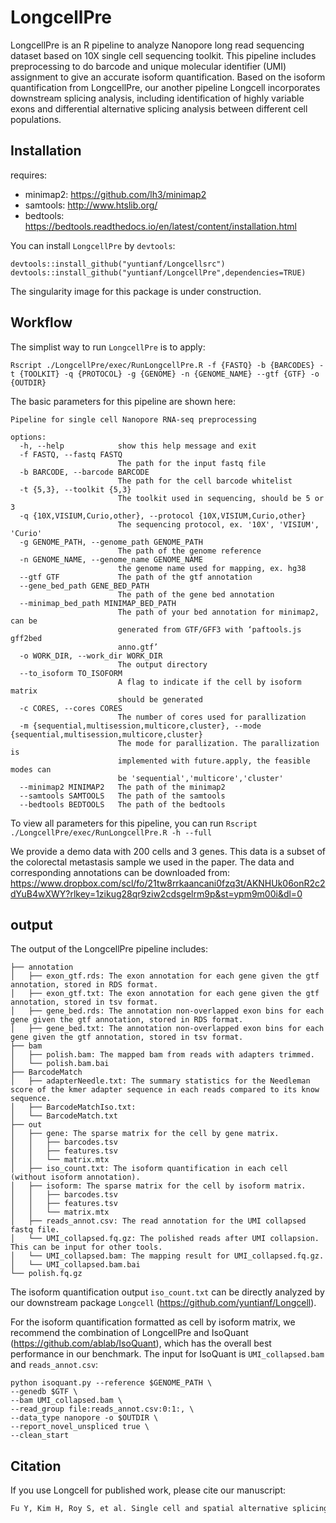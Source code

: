 # LongcellPre
LongcellPre is an R pipeline to analyze Nanopore long read sequencing dataset based on 10X single cell sequencing toolkit. This pipeline includes preprocessing to do barcode and unique molecular identifier (UMI) assignment to give an accurate isoform quantification. Based on the isoform quantification from LongcellPre, our another  pipeline Longcell incorporates downstream splicing analysis, including identification of highly variable exons and differential alternative splicing analysis between different cell populations.

## Installation
requires:  
- minimap2: https://github.com/lh3/minimap2
- samtools: http://www.htslib.org/
- bedtools: https://bedtools.readthedocs.io/en/latest/content/installation.html

You can install `LongcellPre` by `devtools`:
```
devtools::install_github("yuntianf/Longcellsrc")
devtools::install_github("yuntianf/LongcellPre",dependencies=TRUE)
```
The singularity image for this package is under construction.

## Workflow
The simplist way to run `LongcellPre` is to apply:
```
Rscript ./LongcellPre/exec/RunLongcellPre.R -f {FASTQ} -b {BARCODES} -t {TOOLKIT} -q {PROTOCOL} -g {GENOME} -n {GENOME_NAME} --gtf {GTF} -o {OUTDIR}
```
The basic parameters for this pipeline are shown here:
```
Pipeline for single cell Nanopore RNA-seq preprocessing

options:
  -h, --help            show this help message and exit
  -f FASTQ, --fastq FASTQ
                        The path for the input fastq file
  -b BARCODE, --barcode BARCODE
                        The path for the cell barcode whitelist
  -t {5,3}, --toolkit {5,3}
                        The toolkit used in sequencing, should be 5 or 3
  -q {10X,VISIUM,Curio,other}, --protocol {10X,VISIUM,Curio,other}
                        The sequencing protocol, ex. '10X', 'VISIUM', 'Curio'
  -g GENOME_PATH, --genome_path GENOME_PATH
                        The path of the genome reference
  -n GENOME_NAME, --genome_name GENOME_NAME
                        the genome name used for mapping, ex. hg38
  --gtf GTF             The path of the gtf annotation
  --gene_bed_path GENE_BED_PATH
                        The path of the gene bed annotation
  --minimap_bed_path MINIMAP_BED_PATH
                        The path of your bed annotation for minimap2, can be
                        generated from GTF/GFF3 with ‘paftools.js gff2bed
                        anno.gtf’
  -o WORK_DIR, --work_dir WORK_DIR
                        The output directory
  --to_isoform TO_ISOFORM
                        A flag to indicate if the cell by isoform matrix
                        should be generated
  -c CORES, --cores CORES
                        The number of cores used for parallization
  -m {sequential,multisession,multicore,cluster}, --mode {sequential,multisession,multicore,cluster}
                        The mode for parallization. The parallization is
                        implemented with future.apply, the feasible modes can
                        be 'sequential','multicore','cluster'
  --minimap2 MINIMAP2   The path of the minimap2
  --samtools SAMTOOLS   The path of the samtools
  --bedtools BEDTOOLS   The path of the bedtools
```
To view all parameters for this pipeline, you can run `Rscript ./LongcellPre/exec/RunLongcellPre.R -h --full`

We provide a demo data with 200 cells and 3 genes. This data is a subset of the colorectal metastasis sample we used in the paper. The data and corresponding annotations can be downloaded from: 
https://www.dropbox.com/scl/fo/21tw8rrkaancani0fzq3t/AKNHUk06onR2c2dYuB4wXWY?rlkey=1zikug28qr9ziw2cdsgelrm9p&st=ypm9m00i&dl=0


## output
The output of the LongcellPre pipeline includes:
```
├── annotation
│   ├── exon_gtf.rds: The exon annotation for each gene given the gtf annotation, stored in RDS format.
│   ├── exon_gtf.txt: The exon annotation for each gene given the gtf annotation, stored in tsv format.
│   ├── gene_bed.rds: The annotation non-overlapped exon bins for each gene given the gtf annotation, stored in RDS format.
│   ├── gene_bed.txt: The annotation non-overlapped exon bins for each gene given the gtf annotation, stored in tsv format.
├── bam
│   ├── polish.bam: The mapped bam from reads with adapters trimmed.
│   └── polish.bam.bai
├── BarcodeMatch
│   ├── adapterNeedle.txt: The summary statistics for the Needleman score of the kmer adapter sequence in each reads compared to its know sequence.
│   ├── BarcodeMatchIso.txt: 
│   └── BarcodeMatch.txt
├── out
│   ├── gene: The sparse matrix for the cell by gene matrix.
│   │   ├── barcodes.tsv
│   │   ├── features.tsv
│   │   └── matrix.mtx
│   ├── iso_count.txt: The isoform quantification in each cell (without isoform annotation).
│   ├── isoform: The sparse matrix for the cell by isoform matrix.
│   │   ├── barcodes.tsv
│   │   ├── features.tsv
│   │   └── matrix.mtx
│   ├── reads_annot.csv: The read annotation for the UMI collapsed fastq file.
│   └── UMI_collapsed.fq.gz: The polished reads after UMI collapsion. This can be input for other tools.
│   └── UMI_collapsed.bam: The mapping result for UMI_collapsed.fq.gz.
│   └── UMI_collapsed.bam.bai
└── polish.fq.gz
```
The isoform quantification output `iso_count.txt` can be directly analyzed by our downstream package `Longcell` (https://github.com/yuntianf/Longcell).

For the isoform quantification formatted as cell by isoform matrix, we recommend the combination of LongcellPre and IsoQuant (https://github.com/ablab/IsoQuant), which has the overall best performance in our benchmark. The input for IsoQuant is `UMI_collapsed.bam` and `reads_annot.csv`:
```
python isoquant.py --reference $GENOME_PATH \
--genedb $GTF \
--bam UMI_collapsed.bam \
--read_group file:reads_annot.csv:0:1:, \
--data_type nanopore -o $OUTDIR \
--report_novel_unspliced true \
--clean_start
```

## Citation

If you use Longcell for published work, please cite our manuscript:

``` r
Fu Y, Kim H, Roy S, et al. Single cell and spatial alternative splicing analysis with Nanopore long read sequencing[J]. Nature Communications, 2025, 16(1): 6654.
```
